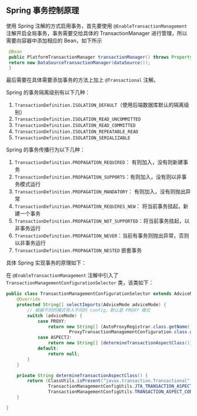 ## Spring 事务控制原理

使用 Spring 注解的方式启用事务，首先要使用 `@EnableTransactionManagement` 注解开启全局事务，事务需要交给具体的 TransactionManager 进行管理，所以需要向容器中添加相应的 Bean，如下所示

```java
 @Bean
 public PlatformTransactionManager transactionManager() throws PropertyVetoException {
 return new DataSourceTransactionManager(dataSource());
 }
```

最后需要在具体需要添加事务的方法上加上 `@Transactional` 注解。

Spring 的事务隔离级别有以下几种：

1. `TransactionDefinition.ISOLATION_DEFAULT`（使用后端数据库默认的隔离级别）
2. `TransactionDefinition.ISOLATION_READ_UNCOMMITTED`
3. `TransactionDefinition.ISOLATION_READ_COMMITTED`
4. `TransactionDefinition.ISOLATION_REPEATABLE_READ`
5. `TransactionDefinition.ISOLATION_SERIALIZABLE`

Spring 的事务传播行为以下几种：

1. `TransactionDefinition.PROPAGATION_REQUIRED`： 有则加入，没有则新建事务
2. `TransactionDefinition.PROPAGATION_SUPPORTS`：有则加入，没有则以非事务模式运行
3. `TransactionDefinition.PROPAGATION_MANDATORY`： 有则加入，没有则抛出异常
4. `TransactionDefinition.PROPAGATION_REQUIRES_NEW`： 将当前事务挂起，新建一个事务
5. `TransactionDefinition.PROPAGATION_NOT_SUPPORTED`：将当前事务挂起，以非事务运行
6. `TransactionDefinition.PROPAGATION_NEVER`：当前有事务则抛出异常，否则以非事务运行
7. `TransactionDefinition.PROPAGATION_NESTED` 嵌套事务



具体 Spring 实现事务的原理如下：

在 `@EnableTransactionManagement` 注解中引入了 `TransactionManagementConfigurationSelector` 类，该类如下：

```java
public class TransactionManagementConfigurationSelector extends AdviceModeImportSelector<EnableTransactionManagement> {
	@Override
	protected String[] selectImports(AdviceMode adviceMode) {
        // 根据不同的模式导入不同的 config，默认是 PROXY 模式
		switch (adviceMode) {
			case PROXY:
				return new String[] {AutoProxyRegistrar.class.getName(),
						ProxyTransactionManagementConfiguration.class.getName()};
			case ASPECTJ:
				return new String[] {determineTransactionAspectClass()};
			default:
				return null;
		}
	}

	private String determineTransactionAspectClass() {
		return (ClassUtils.isPresent("javax.transaction.Transactional", getClass().getClassLoader()) ?
				TransactionManagementConfigUtils.JTA_TRANSACTION_ASPECT_CONFIGURATION_CLASS_NAME :
				TransactionManagementConfigUtils.TRANSACTION_ASPECT_CONFIGURATION_CLASS_NAME);
	}

}
```

